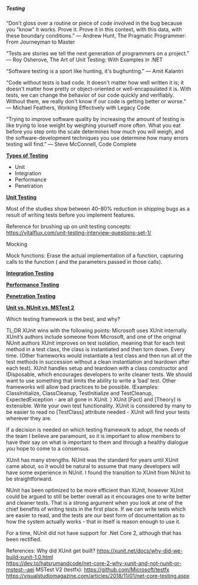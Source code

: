 ##### Testing


“Don't gloss over a routine or piece of code involved in the bug because you "know" it works. Prove it. Prove it in this context, with this data, with these boundary conditions.” 
― Andrew Hunt, The Pragmatic Programmer: From Journeyman to Master

“Tests are stories we tell the next generation of programmers on a project.” 
― Roy Osherove, The Art of Unit Testing: With Examples in .NET

“Software testing is a sport like hunting, it's bughunting.” 
― Amit Kalantri

“Code without tests is bad code. It doesn't matter how well written it is; it doesn't matter how pretty or object-oriented or well-encapsulated it is. With tests, we can change the behavior of our code quickly and verifiably. Without them, we really don't know if our code is getting better or worse.” 
― Michael Feathers, Working Effectively with Legacy Code


“Trying to improve software quality by increasing the amount of testing is like trying to lose weight by weighing yourself more often. What you eat before you step onto the scale determines how much you will weigh, and the software-development techniques you use determine how many errors testing will find.” 
― Steve McConnell, Code Complete




<ins>**Types of Testing**<ins>
* Unit
* Integration
* Performance
* Penetration 



<ins>**Unit Testing**<ins>

Most of the studies show between 40–80% reduction in shipping bugs as a result of writing tests before you implement features.

Reference for brushing up on unit testing concepts:  https://vitalflux.com/unit-testing-interview-questions-set-1/ 

Mocking

Mock functions:  Erase the actual implementation of a function, capturing calls to the function ( and the parameters passed in those calls).





<ins>**Integration Testing**<ins>





<ins>**Performance Testing**<ins>






<ins>**Penetration Testing**<ins>





<ins>**Unit vs. NUnit vs. MSTest 2**<ins>

Which testing framework is the best, and why?  

TL;DR
XUnit wins with the following points:
Microsoft uses XUnit internally
XUnit’s authors include someone from Microsoft, and one of the original NUnit authors
XUnit improves on test isolation, meaning that for each test method in a test class, the class is instantiated and then torn down.  Every time.  (Other frameworks would instantiate a test class and then run all of the test methods in succession without a clean instantiation and teardown after each test).
XUnit handles setup and teardown with a class constructor and IDisposable, which encourages developers to write cleaner tests.  We should want to use something that limits the ability to write a ‘bad’ test.  Other frameworks will allow bad practices to be possible.  (Examples:  ClassInitialize, ClassCleanup, TestInitialize and TestCleanup, ExpectedException - are all gone in XUnit. ) 
XUnit [Fact] and [Theory] is extensible.  Write your own test functionality.
XUnit is considered by many to be easier to read
no [TestClass] attribute needed - XUnit will find your tests wherever they are.

If a decision is needed on which testing framework to adopt, the needs of the team I believe are paramount, so it is important to allow members to have their say on what is important to them and through a healthy dialogue you hope to come to a consensus.  

XUnit has many strengths.  NUnit was the standard for years until XUnit came about, so it would be natural to assume that many developers will have some experience in NUnit.  I found the transition to XUnit from NUnit to be straightforward.  

NUnit has been optimized to be more efficient than XUnit, however XUnit could be argued to still be better overall as it encourages one to write better and cleaner tests.  That is a strong argument when you look at one of the chief benefits of writing tests in the first place.  If we can write tests which are easier to read, and the tests are our best form of documentation as to how the system actually works - that in itself is reason enough to use it.

For a time, NUnit did not have support for .Net Core 2, although that has been rectified.  




References:
Why did XUnit get built?  https://xunit.net/docs/why-did-we-build-xunit-1.0.html  
https://dev.to/hatsrumandcode/net-core-2-why-xunit-and-not-nunit-or-mstest--aei
MSTest V2 (testfx):  https://github.com/Microsoft/testfx  
https://visualstudiomagazine.com/articles/2018/11/01/net-core-testing.aspx 
 



